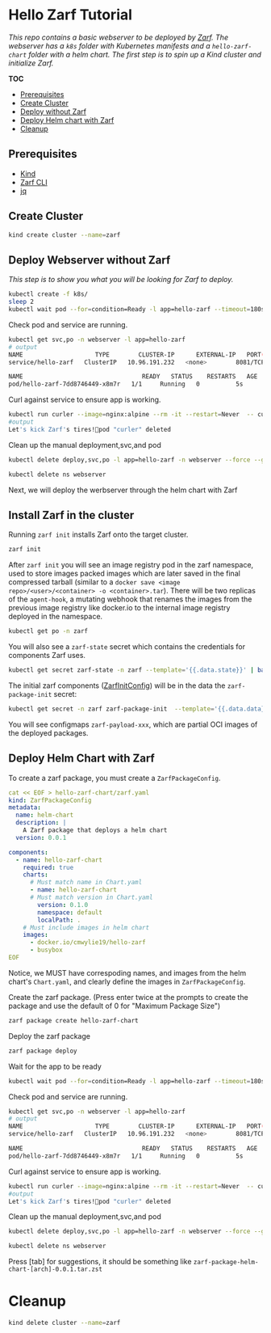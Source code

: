 # Hello Zarf Tutorial

_This repo contains a basic webserver to be deployed by [Zarf](https://github.com/defenseunicorns/zarf.git). The webserver has a `k8s` folder with Kubernetes manifests and a `hello-zarf-chart` folder with a helm chart. The first step is to spin up a Kind cluster and initialize Zarf._

**TOC**
- [Prerequisites](#prerequisites)
- [Create Cluster](#create-cluster)
- [Deploy without Zarf](#deploy-webserver-without-zarf)
- [Deploy Helm chart with Zarf](#deploy-helm-chart-with-zarf)
- [Cleanup](#cleanup)


## Prerequisites

- [Kind](https://kind.sigs.k8s.io/docs/user/quick-start/)
- [Zarf CLI](https://docs.zarf.dev/docs/the-zarf-cli/)
- [jq](https://jqlang.github.io/jq/download/)

## Create Cluster 

```bash
kind create cluster --name=zarf
```

## Deploy Webserver without Zarf

_This step is to show you what you will be looking for Zarf to deploy._
 
```bash
kubectl create -f k8s/
sleep 2
kubectl wait pod --for=condition=Ready -l app=hello-zarf --timeout=180s -n webserver
```

Check pod and service are running.   

```bash
kubectl get svc,po -n webserver -l app=hello-zarf
# output
NAME                    TYPE        CLUSTER-IP      EXTERNAL-IP   PORT(S)    AGE
service/hello-zarf   ClusterIP   10.96.191.232   <none>        8081/TCP   5s

NAME                                 READY   STATUS    RESTARTS   AGE
pod/hello-zarf-7dd8746449-x8m7r   1/1     Running   0          5s
```


Curl against service to ensure app is working.   

```bash
kubectl run curler --image=nginx:alpine --rm -it --restart=Never  -- curl hello-zarf.webserver.svc.cluster.local:8081/hi
#output 
Let's kick Zarf's tires!🦄pod "curler" deleted
```

Clean up the manual deployment,svc,and pod

```bash
kubectl delete deploy,svc,po -l app=hello-zarf -n webserver --force --grace-period=0

kubectl delete ns webserver
```

Next, we will deploy the werbserver through the helm chart with Zarf

## Install Zarf in the cluster

Running `zarf init` installs Zarf onto the target cluster.

```bash
zarf init 
```

After `zarf init` you will see an image registry pod in the zarf namespace, used to store images packed images  which are later saved in the final compressed tarball  (similar to a `docker save <image repo>/<user>/<container> -o <container>.tar`). There will be two replicas of the `agent-hook`, a mutating webhook that renames the images from the previous image registry like docker.io to the internal image registry deployed in the namespace. 

```bash
kubectl get po -n zarf
```

You will also see a `zarf-state` secret which  contains the credentials for components Zarf uses.

```bash
kubectl get secret zarf-state -n zarf --template='{{.data.state}}' | base64 -d  | jq
```

The initial zarf components ([ZarfInitConfig](https://docs.zarf.dev/docs/create-a-zarf-package/zarf-packages#zarfinitconfig)) will be in the data the `zarf-package-init` secret:

```bash
kubectl get secret -n zarf zarf-package-init  --template='{{.data.data}}' | base64 -d  | jq
```

You will see configmaps `zarf-payload-xxx`, which are partial OCI images of the deployed packages.


## Deploy Helm Chart with Zarf

To create a zarf package, you must create a `ZarfPackageConfig`.

```yaml
cat << EOF > hello-zarf-chart/zarf.yaml
kind: ZarfPackageConfig
metadata:
  name: helm-chart
  description: |
    A Zarf package that deploys a helm chart
  version: 0.0.1

components:
  - name: hello-zarf-chart
    required: true
    charts:
      # Must match name in Chart.yaml
      - name: hello-zarf-chart
      # Must match version in Chart.yaml
        version: 0.1.0
        namespace: default
        localPath: .
    # Must include images in helm chart
    images:
      - docker.io/cmwylie19/hello-zarf
      - busybox      
EOF
```

Notice, we MUST have correspoding names, and images from the helm chart's `Chart.yaml`, and clearly define the images in `ZarfPackageConfig`.

Create the zarf package. (Press enter twice at the prompts to create the package and use the default of 0 for "Maximum Package Size")

```bash
zarf package create hello-zarf-chart
```

Deploy the zarf package 

```bash
zarf package deploy
```

Wait for the app to be ready

```bash
kubectl wait pod --for=condition=Ready -l app=hello-zarf --timeout=180s -n webserver
```

Check pod and service are running.   

```bash
kubectl get svc,po -n webserver -l app=hello-zarf
# output
NAME                    TYPE        CLUSTER-IP      EXTERNAL-IP   PORT(S)    AGE
service/hello-zarf   ClusterIP   10.96.191.232   <none>        8081/TCP   5s

NAME                                 READY   STATUS    RESTARTS   AGE
pod/hello-zarf-7dd8746449-x8m7r   1/1     Running   0          5s
```


Curl against service to ensure app is working.   

```bash
kubectl run curler --image=nginx:alpine --rm -it --restart=Never  -- curl hello-zarf.webserver.svc.cluster.local:8081/hi
#output 
Let's kick Zarf's tires!🦄pod "curler" deleted
```

Clean up the manual deployment,svc,and pod

```bash
kubectl delete deploy,svc,po -l app=hello-zarf -n webserver --force --grace-period=0

kubectl delete ns webserver
```

Press [tab] for suggestions, it should be something like `zarf-package-helm-chart-[arch]-0.0.1.tar.zst`
# Cleanup

```bash
kind delete cluster --name=zarf
```
